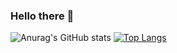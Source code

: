 ### Hello there 👋

![Anurag's GitHub stats](https://github-readme-stats.vercel.app/api?username=ricksonoliveira&hide=contribs&theme=cobalt&show_icons=true,prs)
[![Top Langs](https://github-readme-stats.vercel.app/api/top-langs/?username=ricksonoliveira&theme=cobalt&show_icons=true)](https://github.com/anuraghazra/github-readme-stats)

<!--
**ricksonoliveira/ricksonoliveira** is a ✨ _special_ ✨ repository because its `README.md` (this file) appears on your GitHub profile.

Here are some ideas to get you started:

- 🔭 I’m currently working on ...
- 🌱 I’m currently learning ...
- 👯 I’m looking to collaborate on ...
- 🤔 I’m looking for help with ...
- 💬 Ask me about ...
- 📫 How to reach me: ...
- 😄 Pronouns: ...
- ⚡ Fun fact: ...
-->
